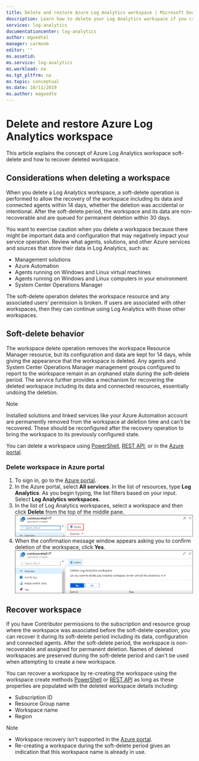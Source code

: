 ```yaml
---
title: Delete and restore Azure Log Analytics workspace | Microsoft Docs
description: Learn how to delete your Log Analytics workspace if you created one in a personal subscription or restructure your workspace model.
services: log-analytics
documentationcenter: log-analytics
author: mgoedtel
manager: carmonm
editor: ''
ms.assetid: 
ms.service: log-analytics
ms.workload: na
ms.tgt_pltfrm: na
ms.topic: conceptual
ms.date: 10/11/2019
ms.author: magoedte
---
```


# Delete and restore Azure Log Analytics workspace

This article explains the concept of Azure Log Analytics workspace soft-delete and how to recover deleted workspace. 

## Considerations when deleting a workspace

When you delete a Log Analytics workspace, a soft-delete operation is performed to allow the recovery of the workspace including its data and connected agents within 14 days, whether the deletion was accidental or intentional. After the soft-delete period, the workspace and its data are non-recoverable and are queued for permanent deletion within 30 days.

You want to exercise caution when you delete a workspace because there might be important data and configuration that may negatively impact your service operation. Review what agents, solutions, and other Azure services and sources that store their data in Log Analytics, such as:

* Management solutions
* Azure Automation
* Agents running on Windows and Linux virtual machines
* Agents running on Windows and Linux computers in your environment
* System Center Operations Manager

The soft-delete operation deletes the workspace resource and any associated users’ permission is broken. If users are associated with other workspaces, then they can continue using Log Analytics with those other workspaces.

## Soft-delete behavior

The workspace delete operation removes the workspace Resource Manager resource, but its configuration and data are kept for 14 days, while giving the appearance that the workspace is deleted. Any agents and System Center Operations Manager management groups configured to report to the workspace remain in an orphaned state during the soft-delete period. The service further provides a mechanism for recovering the deleted workspace including its data and connected resources, essentially undoing the deletion.

> [!NOTE] 
> Installed solutions and linked services like your Azure Automation account are permanently removed from the workspace at deletion time and can’t be recovered. These should be reconfigured after the recovery operation to bring the workspace to its previously configured state.

You can delete a workspace using [PowerShell](https://docs.microsoft.com/powershell/module/azurerm.operationalinsights/remove-azurermoperationalinsightsworkspace?view=azurermps-6.13.0), [REST API](https://docs.microsoft.com/rest/api/loganalytics/workspaces/delete), or in the [Azure portal](https://portal.azure.com).

### Delete workspace in Azure portal

1. To sign in, go to the [Azure portal](https://portal.azure.com). 
2. In the Azure portal, select **All services**. In the list of resources, type **Log Analytics**. As you begin typing, the list filters based on your input. Select **Log Analytics workspaces**.
3. In the list of Log Analytics workspaces, select a workspace and then click **Delete**  from the top of the middle pane.
   ![Delete option from Workspace properties pane](media/delete-workspace/log-analytics-delete-workspace.png)
4. When the confirmation message window appears asking you to confirm deletion of the workspace, click **Yes**.
   ![Confirm deletion of workspace](media/delete-workspace/log-analytics-delete-workspace-confirm.png)

## Recover workspace

If you have Contributor permissions to the subscription and resource group where the workspace was associated before the soft-delete operation, you can recover it during its soft-delete period including its data, configuration and connected agents. After the soft-delete period, the workspace is non-recoverable and assigned for permanent deletion. Names of deleted workspaces are preserved during the soft-delete period and can't be used when attempting to create a new workspace.  

You can recover a workspace by re-creating the workspace using the workspace create methods [PowerShell](https://docs.microsoft.com/powershell/module/az.operationalinsights/New-AzOperationalInsightsWorkspace) or [REST API]( https://docs.microsoft.com/rest/api/loganalytics/workspaces/createorupdate) as long as these properties are populated with the deleted workspace details including:

* Subscription ID
* Resource Group name
* Workspace name
* Region

> [!NOTE]
> * Workspace recovery isn't supported in the [Azure portal](https://portal.azure.com). 
> * Re-creating a workspace during the soft-delete period gives an indication that this workspace name is already in use. 
> 
